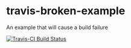 # travis-broken-example

An example that will cause a build failure

[![Travis-CI Build Status](https://travis-ci.org/abaldenko/travis-broken-example.svg?branch=master)](https://travis-ci.org/)
